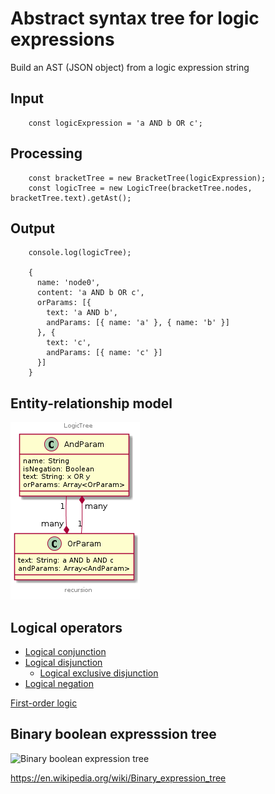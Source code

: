 #  Abstract syntax tree for logic expressions

Build an AST (JSON object) from a logic expression string

## Input

```
    const logicExpression = 'a AND b OR c';
```

## Processing

```
    const bracketTree = new BracketTree(logicExpression);
    const logicTree = new LogicTree(bracketTree.nodes, bracketTree.text).getAst();
```

## Output

```
    console.log(logicTree);
    
    {
      name: 'node0',
      content: 'a AND b OR c',
      orParams: [{
        text: 'a AND b',
        andParams: [{ name: 'a' }, { name: 'b' }]
      }, {
        text: 'c',
        andParams: [{ name: 'c' }]
      }]
    }
```

## Entity-relationship model

![Logic tree relationship](./docs/and-or.png)


## Logical operators

- [Logical conjunction](https://en.wikipedia.org/wiki/Logical_conjunction)
- [Logical disjunction](https://en.wikipedia.org/wiki/Logical_disjunction)
  - [Logical exclusive disjunction](https://en.wikipedia.org/wiki/Exclusive_or)
- [Logical negation](https://en.wikipedia.org/wiki/Negation)

[First-order logic](https://en.wikipedia.org/wiki/First-order_logic)

## Binary boolean expresssion tree

![Binary boolean expression tree](https://upload.wikimedia.org/wikipedia/commons/a/a1/Exp-tree-ex-13.svg)

https://en.wikipedia.org/wiki/Binary_expression_tree
